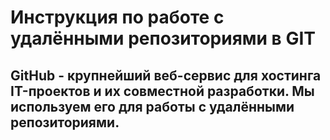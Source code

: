 # Инструкция по работе с удалёнными репозиториями в GIT  

## GitHub - крупнейший веб-сервис для хостинга IT-проектов и их совместной разработки. Мы используем его для работы с удалёнными репозиториями.